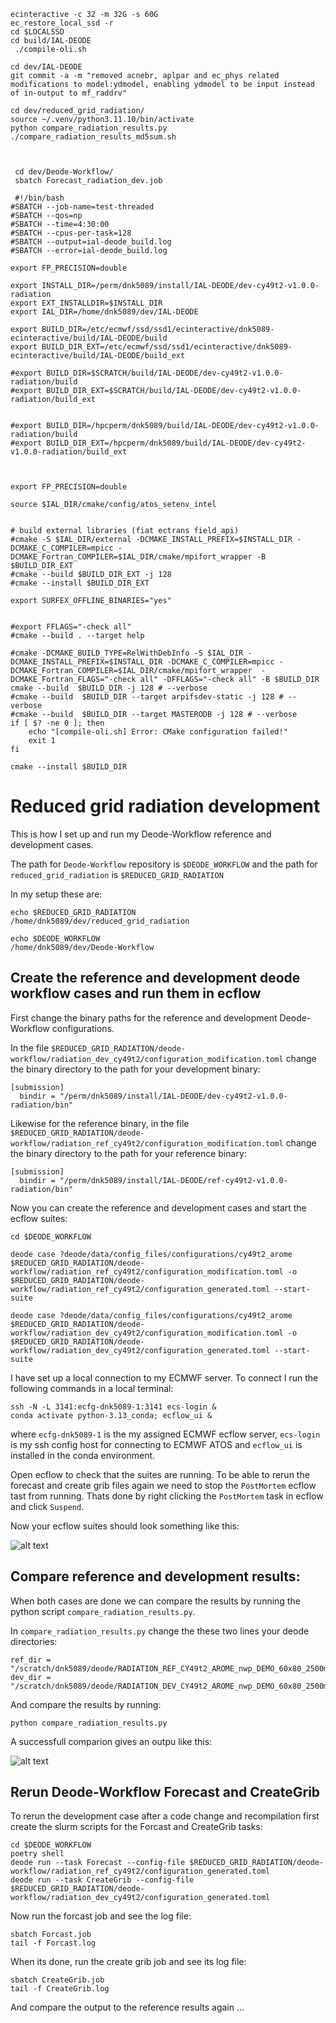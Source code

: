 






```
ecinteractive -c 32 -m 32G -s 60G
ec_restore_local_ssd -r
cd $LOCALSSD
cd build/IAL-DEODE
 ./compile-oli.sh 

cd dev/IAL-DEODE
git commit -a -m "removed acnebr, aplpar and ec_phys related modifications to model:ydmodel, enabling ydmodel to be input instead of in-output to mf_raddrv"

cd dev/reduced_grid_radiation/
source ~/.venv/python3.11.10/bin/activate
python compare_radiation_results.py 
./compare_radiation_results_md5sum.sh 



 cd dev/Deode-Workflow/
 sbatch Forecast_radiation_dev.job
```

```
 #!/bin/bash
#SBATCH --job-name=test-threaded
#SBATCH --qos=np
#SBATCH --time=4:30:00
#SBATCH --cpus-per-task=128
#SBATCH --output=ial-deode_build.log
#SBATCH --error=ial-deode_build.log

export FP_PRECISION=double

export INSTALL_DIR=/perm/dnk5089/install/IAL-DEODE/dev-cy49t2-v1.0.0-radiation
export EXT_INSTALLDIR=$INSTALL_DIR
export IAL_DIR=/home/dnk5089/dev/IAL-DEODE

export BUILD_DIR=/etc/ecmwf/ssd/ssd1/ecinteractive/dnk5089-ecinteractive/build/IAL-DEODE/build
export BUILD_DIR_EXT=/etc/ecmwf/ssd/ssd1/ecinteractive/dnk5089-ecinteractive/build/IAL-DEODE/build_ext

#export BUILD_DIR=$SCRATCH/build/IAL-DEODE/dev-cy49t2-v1.0.0-radiation/build
#export BUILD_DIR_EXT=$SCRATCH/build/IAL-DEODE/dev-cy49t2-v1.0.0-radiation/build_ext

 
#export BUILD_DIR=/hpcperm/dnk5089/build/IAL-DEODE/dev-cy49t2-v1.0.0-radiation/build
#export BUILD_DIR_EXT=/hpcperm/dnk5089/build/IAL-DEODE/dev-cy49t2-v1.0.0-radiation/build_ext

    

export FP_PRECISION=double

source $IAL_DIR/cmake/config/atos_setenv_intel


# build external libraries (fiat ectrans field_api)
#cmake -S $IAL_DIR/external -DCMAKE_INSTALL_PREFIX=$INSTALL_DIR -DCMAKE_C_COMPILER=mpicc -DCMAKE_Fortran_COMPILER=$IAL_DIR/cmake/mpifort_wrapper -B $BUILD_DIR_EXT
#cmake --build $BUILD_DIR_EXT -j 128
#cmake --install $BUILD_DIR_EXT

export SURFEX_OFFLINE_BINARIES="yes"


#export FFLAGS="-check all"
#cmake --build . --target help

#cmake -DCMAKE_BUILD_TYPE=RelWithDebInfo -S $IAL_DIR -DCMAKE_INSTALL_PREFIX=$INSTALL_DIR -DCMAKE_C_COMPILER=mpicc -DCMAKE_Fortran_COMPILER=$IAL_DIR/cmake/mpifort_wrapper  -DCMAKE_Fortran_FLAGS="-check all" -DFFLAGS="-check all" -B $BUILD_DIR
cmake --build  $BUILD_DIR -j 128 # --verbose
#cmake --build  $BUILD_DIR --target arpifsdev-static -j 128 # --verbose
#cmake --build  $BUILD_DIR --target MASTERODB -j 128 # --verbose
if [ $? -ne 0 ]; then
    echo "[compile-oli.sh] Error: CMake configuration failed!"
    exit 1
fi

cmake --install $BUILD_DIR
```






# Reduced grid radiation development

This is how I set up and run my Deode-Workflow reference and development cases.

The path for ```Deode-Workflow``` repository is ```$DEODE_WORKFLOW```
and the path for ```reduced_grid_radiation``` is ```$REDUCED_GRID_RADIATION``` 

In my setup these are:
```
echo $REDUCED_GRID_RADIATION
/home/dnk5089/dev/reduced_grid_radiation

echo $DEODE_WORKFLOW
/home/dnk5089/dev/Deode-Workflow
```

## Create the reference and development deode workflow cases and run them in ecflow 
First change the binary paths for the reference and development Deode-Workflow configurations.

In the file ```$REDUCED_GRID_RADIATION/deode-workflow/radiation_dev_cy49t2/configuration_modification.toml``` change the binary directory to the path for your development binary: 
```
[submission]
  bindir = "/perm/dnk5089/install/IAL-DEODE/dev-cy49t2-v1.0.0-radiation/bin"
```

Likewise for the reference binary, in the file ```$REDUCED_GRID_RADIATION/deode-workflow/radiation_ref_cy49t2/configuration_modification.toml``` change the binary directory to the path for your reference binary: 
```
[submission]
  bindir = "/perm/dnk5089/install/IAL-DEODE/ref-cy49t2-v1.0.0-radiation/bin"
```

Now you can create the reference and development cases and start the ecflow suites:
```
cd $DEODE_WORKFLOW

deode case ?deode/data/config_files/configurations/cy49t2_arome $REDUCED_GRID_RADIATION/deode-workflow/radiation_ref_cy49t2/configuration_modification.toml -o $REDUCED_GRID_RADIATION/deode-workflow/radiation_ref_cy49t2/configuration_generated.toml --start-suite

deode case ?deode/data/config_files/configurations/cy49t2_arome $REDUCED_GRID_RADIATION/deode-workflow/radiation_dev_cy49t2/configuration_modification.toml -o $REDUCED_GRID_RADIATION/deode-workflow/radiation_dev_cy49t2/configuration_generated.toml --start-suite
```

I have set up a local connection to my ECMWF server. To connect I run the following commands in a local terminal:
```
ssh -N -L 3141:ecfg-dnk5089-1:3141 ecs-login &
conda activate python-3.13_conda; ecflow_ui &
```
where `ecfg-dnk5089-1` is the my assigned ECMWF ecflow server, `ecs-login` is my ssh config host for connecting to ECMWF ATOS and `ecflow_ui` is installed in the conda environment.


Open ecflow to check that the suites are running. 
To be able to rerun the forecast and create grib files again we need to stop the ```PostMortem``` ecflow tast from running. Thats done by right clicking the ```PostMortem``` task in ecflow and click ```Suspend```.

Now your ecflow suites should look something like this:

![alt text](image.png)


## Compare reference and development results:
When both cases are done we can compare the results by running the python script ```compare_radiation_results.py```.

In ```compare_radiation_results.py``` change the these two lines your deode directories:

```
ref_dir = "/scratch/dnk5089/deode/RADIATION_REF_CY49t2_AROME_nwp_DEMO_60x80_2500m_20240916/archive/2024/09/16/00/"
dev_dir = "/scratch/dnk5089/deode/RADIATION_DEV_CY49t2_AROME_nwp_DEMO_60x80_2500m_20240916/archive/2024/09/16/00/"
```

And compare the results by running:

```
python compare_radiation_results.py
```

A successfull comparion gives an outpu like this:

![alt text](image-1.png)


## Rerun Deode-Workflow Forecast and CreateGrib



To rerun the development case after a code change and recompilation first create the slurm scripts for the Forcast and CreateGrib tasks:

```
cd $DEODE_WORKFLOW
poetry shell
deode run --task Forecast --config-file $REDUCED_GRID_RADIATION/deode-workflow/radiation_ref_cy49t2/configuration_generated.toml
deode run --task CreateGrib --config-file $REDUCED_GRID_RADIATION/deode-workflow/radiation_dev_cy49t2/configuration_generated.toml
```

Now run the forcast job and see the log file:

```
sbatch Forcast.job
tail -f Forcast.log
```

When its done, run the create grib job and see its log file:

```
sbatch CreateGrib.job
tail -f CreateGrib.log
````


And compare the output to the reference results again ...
